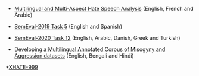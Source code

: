 * [Multilingual and Multi-Aspect Hate Speech Analysis](https://github.com/HKUST-KnowComp/MLMA_hate_speech) (English, French and Arabic)

* [SemEval-2019 Task 5](https://github.com/msang/hateval) (English and Spanish)

* [SemEval-2020 Task 12](https://sites.google.com/site/offensevalsharedtask/multilingual) (English, Arabic, Danish, Greek and Turkish)

* [Developing a Multilingual Annotated Corpus of Misogyny and Aggression datasets](https://sites.google.com/view/trac2/shared-task) (English, Bengali and Hindi)

*[XHATE-999](https://github.com/codogogo/xhate)
